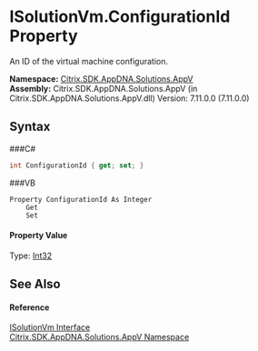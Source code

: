 # ISolutionVm.ConfigurationId Property 
 

An ID of the virtual machine configuration.

**Namespace:**&nbsp;<a href="N_Citrix_SDK_AppDNA_Solutions_AppV">Citrix.SDK.AppDNA.Solutions.AppV</a><br />**Assembly:**&nbsp;Citrix.SDK.AppDNA.Solutions.AppV (in Citrix.SDK.AppDNA.Solutions.AppV.dll) Version: 7.11.0.0 (7.11.0.0)

## Syntax

###C#
```csharp
int ConfigurationId { get; set; }
```

###VB
```vbnet
Property ConfigurationId As Integer
	Get
	Set
```


#### Property Value
Type: <a href="http://msdn2.microsoft.com/en-us/library/td2s409d" target="_blank">Int32</a>

## See Also


#### Reference
<a href="T_Citrix_SDK_AppDNA_Solutions_AppV_ISolutionVm">ISolutionVm Interface</a><br /><a href="N_Citrix_SDK_AppDNA_Solutions_AppV">Citrix.SDK.AppDNA.Solutions.AppV Namespace</a><br />